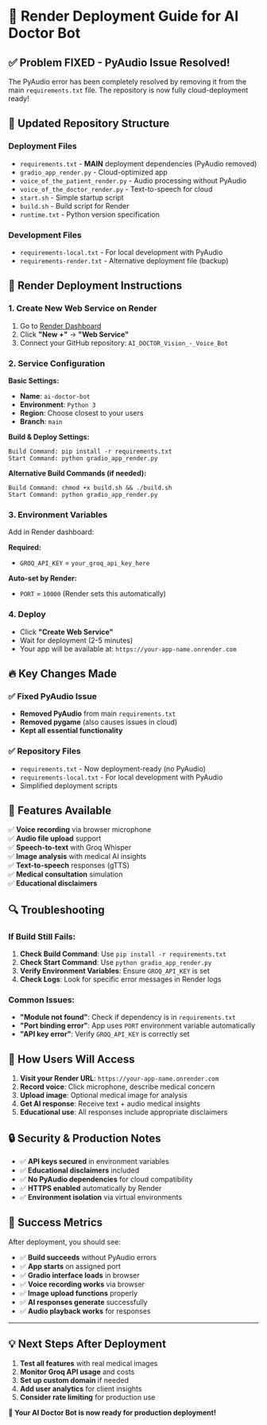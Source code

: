 # 🚀 Render Deployment Guide for AI Doctor Bot

## ✅ Problem FIXED - PyAudio Issue Resolved!

The PyAudio error has been completely resolved by removing it from the main `requirements.txt` file. The repository is now fully cloud-deployment ready!

## 📁 Updated Repository Structure

### Deployment Files
- `requirements.txt` - **MAIN** deployment dependencies (PyAudio removed)
- `gradio_app_render.py` - Cloud-optimized app 
- `voice_of_the_patient_render.py` - Audio processing without PyAudio
- `voice_of_the_doctor_render.py` - Text-to-speech for cloud
- `start.sh` - Simple startup script
- `build.sh` - Build script for Render
- `runtime.txt` - Python version specification

### Development Files  
- `requirements-local.txt` - For local development with PyAudio
- `requirements-render.txt` - Alternative deployment file (backup)

## 🔧 Render Deployment Instructions

### 1. Create New Web Service on Render
1. Go to [Render Dashboard](https://dashboard.render.com/)
2. Click **"New +"** → **"Web Service"**
3. Connect your GitHub repository: `AI_DOCTOR_Vision_-_Voice_Bot`

### 2. Service Configuration

**Basic Settings:**
- **Name**: `ai-doctor-bot`
- **Environment**: `Python 3`
- **Region**: Choose closest to your users
- **Branch**: `main`

**Build & Deploy Settings:**
```
Build Command: pip install -r requirements.txt
Start Command: python gradio_app_render.py
```

**Alternative Build Commands (if needed):**
```
Build Command: chmod +x build.sh && ./build.sh
Start Command: python gradio_app_render.py
```

### 3. Environment Variables
Add in Render dashboard:

**Required:**
- `GROQ_API_KEY` = `your_groq_api_key_here`

**Auto-set by Render:**
- `PORT` = `10000` (Render sets this automatically)

### 4. Deploy
- Click **"Create Web Service"**
- Wait for deployment (2-5 minutes)
- Your app will be available at: `https://your-app-name.onrender.com`

## 🔥 Key Changes Made

### ✅ Fixed PyAudio Issue
- **Removed PyAudio** from main `requirements.txt`
- **Removed pygame** (also causes issues in cloud)
- **Kept all essential functionality**

### ✅ Repository Files
- `requirements.txt` - Now deployment-ready (no PyAudio)
- `requirements-local.txt` - For local development with PyAudio
- Simplified deployment scripts

## 🎯 Features Available

✅ **Voice recording** via browser microphone  
✅ **Audio file upload** support  
✅ **Speech-to-text** with Groq Whisper  
✅ **Image analysis** with medical AI insights  
✅ **Text-to-speech** responses (gTTS)  
✅ **Medical consultation** simulation  
✅ **Educational disclaimers**  

## 🔍 Troubleshooting

### If Build Still Fails:
1. **Check Build Command**: Use `pip install -r requirements.txt`
2. **Check Start Command**: Use `python gradio_app_render.py`
3. **Verify Environment Variables**: Ensure `GROQ_API_KEY` is set
4. **Check Logs**: Look for specific error messages in Render logs

### Common Issues:
- **"Module not found"**: Check if dependency is in `requirements.txt`
- **"Port binding error"**: App uses `PORT` environment variable automatically
- **"API key error"**: Verify `GROQ_API_KEY` is correctly set

## 📱 How Users Will Access

1. **Visit your Render URL**: `https://your-app-name.onrender.com`
2. **Record voice**: Click microphone, describe medical concern
3. **Upload image**: Optional medical image for analysis
4. **Get AI response**: Receive text + audio medical insights
5. **Educational use**: All responses include appropriate disclaimers

## 🔒 Security & Production Notes

- ✅ **API keys secured** in environment variables
- ✅ **Educational disclaimers** included
- ✅ **No PyAudio dependencies** for cloud compatibility
- ✅ **HTTPS enabled** automatically by Render
- ✅ **Environment isolation** via virtual environments

## 🚀 Success Metrics

After deployment, you should see:
- ✅ **Build succeeds** without PyAudio errors
- ✅ **App starts** on assigned port
- ✅ **Gradio interface loads** in browser
- ✅ **Voice recording works** via browser
- ✅ **Image upload functions** properly
- ✅ **AI responses generate** successfully
- ✅ **Audio playback works** for responses

---

## 💡 Next Steps After Deployment

1. **Test all features** with real medical images
2. **Monitor Groq API usage** and costs  
3. **Set up custom domain** if needed
4. **Add user analytics** for client insights
5. **Consider rate limiting** for production use

**🎉 Your AI Doctor Bot is now ready for production deployment!**
